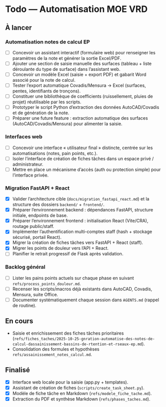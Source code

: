 # Todo — Automatisation MOE VRD

## À lancer

### Automatisation notes de calcul EP

- [ ] Concevoir un assistant interactif (formulaire web) pour renseigner les paramètres de la note et générer la sortie Excel/PDF.
- [ ] Ajouter une section de saisie manuelle des surfaces (tableau + liste déroulante du type de surface) dans l’assistant web.
- [ ] Concevoir un modèle Excel (saisie + export PDF) et gabarit Word associé pour la note de calcul.
- [ ] Tester l’export automatique Covadis/Mensura → Excel (surfaces, pentes, identifiants de tronçons).
- [ ] Constituer une bibliothèque de coefficients (ruissellement, pluies de projet) réutilisable par les scripts.
- [ ] Prototyper le script Python d’extraction des données AutoCAD/Covadis et de génération de la note.
- [ ] Préparer une future feature : extraction automatique des surfaces (AutoCAD/Covadis/Mensura) pour alimenter la saisie.

### Interfaces web

- [ ] Concevoir une interface « utilisateur final » distincte, centrée sur les automatisations (notes, pain points, etc.).
- [ ] Isoler l’interface de création de fiches tâches dans un espace privé / administrateur.
- [ ] Mettre en place un mécanisme d’accès (auth ou protection simple) pour l’interface privée.

### Migration FastAPI + React

- [x] Valider l’architecture cible (`docs/migration_fastapi_react.md`) et la structure des dossiers `backend/` + `frontend/`.
- [x] Préparer l’environnement backend : dépendances FastAPI, structure initiale, endpoints de base.
- [x] Préparer l’environnement frontend : initialisation React (Vite/CRA), routage public/staff.
- [x] Implémenter l’authentification multi-comptes staff (hash + stockage sécurisé, portail React).
- [x] Migrer la création de fiches tâches vers FastAPI + React (staff).
- [x] Migrer les points de douleur vers l’API + React.
- [ ] Planifier le retrait progressif de Flask après validation.

### Backlog général

- [ ] Lister les pains points actuels sur chaque phase en suivant `refs/process_points_douleur.md`.
- [ ] Recenser les scripts/macros déjà existants dans AutoCAD, Covadis, Mensura, suite Office.
- [ ] Documenter systématiquement chaque session dans `AGENTS.md` (rappel de routine).

## En cours

- Saisie et enrichissement des fiches tâches prioritaires (`refs/fiches_taches/2025-10-25-gnration-automatise-des-notes-de-calcul-dassainissement-bassins-de-rtention-et-rseaux-ep.md`).
- Consolidation des formules et hypothèses `refs/assainissement_notes_calcul.md`.


## Finalisé

- [x] Interface web locale pour la saisie (app.py + templates).
- [x] Assistant de création de fiches (`scripts/create_task_sheet.py`).
- [x] Modèle de fiche tâche en Markdown (`refs/modele_fiche_tache.md`).
- [x] Extraction du PDF et synthèse Markdown (`refs/phases_taches.md`).
